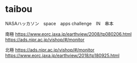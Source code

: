 # taibou

NASAハッカソン　space　apps challenge　IN　串本


南極
https://www.eorc.jaxa.jp/earthview/2008/tp080206.html
https://ads.nipr.ac.jp/vishop/#/monitor


北極
https://ads.nipr.ac.jp/vishop/#/monitor
https://www.eorc.jaxa.jp/earthview/2018/tp180925.html

